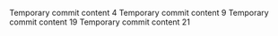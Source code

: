 Temporary commit content 4
Temporary commit content 9
Temporary commit content 19
Temporary commit content 21

